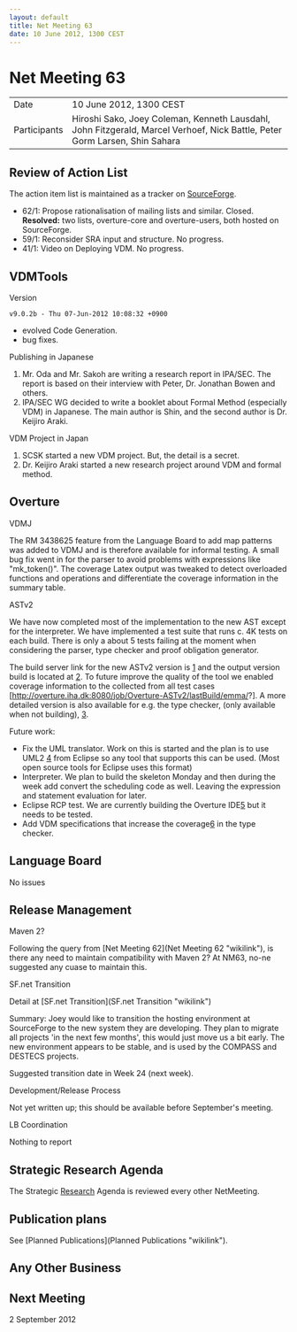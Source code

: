 ```yaml
---
layout: default
title: Net Meeting 63
date: 10 June 2012, 1300 CEST
---
```



# Net Meeting 63

|||
|---|---|
| Date | 10 June 2012, 1300 CEST |
| Participants | Hiroshi Sako, Joey Coleman, Kenneth Lausdahl, John Fitzgerald, Marcel Verhoef, Nick Battle, Peter Gorm Larsen, Shin Sahara |

Review of Action List
---------------------

The action item list is maintained as a tracker on
[SourceForge](https://sourceforge.net/tracker/?func=browse&group_id=141350&atid=775371).

-   62/1: Propose rationalisation of mailing lists and similar. Closed.
    **Resolved:** two lists, overture-core and overture-users, both
    hosted on SourceForge.
-   59/1: Reconsider SRA input and structure. No progress.
-   41/1: Video on Deploying VDM. No progress.

VDMTools
--------

Version

`v9.0.2b - Thu 07-Jun-2012 10:08:32 +0900`

-   evolved Code Generation.
-   bug fixes.

Publishing in Japanese

1.  Mr. Oda and Mr. Sakoh are writing a research report in IPA/SEC. The
    report is based on their interview with Peter, Dr. Jonathan Bowen
    and others.
2.  IPA/SEC WG decided to write a booklet about Formal Method
    (especially VDM) in Japanese. The main author is Shin, and the
    second author is Dr. Keijiro Araki.

VDM Project in Japan

1.  SCSK started a new VDM project. But, the detail is a secret.
2.  Dr. Keijiro Araki started a new research project around VDM and
    formal method.

Overture
--------

VDMJ

The RM 3438625 feature from the Language Board to add map patterns was
added to VDMJ and is therefore available for informal testing. A small
bug fix went in for the parser to avoid problems with expressions like
"mk\_token()". The coverage Latex output was tweaked to detect
overloaded functions and operations and differentiate the coverage
information in the summary table.

ASTv2

We have now completed most of the implementation to the new AST except
for the interpreter. We have implemented a test suite that runs c. 4K
tests on each build. There is only a about 5 tests failing at the moment
when considering the parser, type checker and proof obligation
generator.

The build server link for the new ASTv2 version is
[1](http://overture.iha.dk:8080/job/Overture-ASTv2/) and the output
version build is located at
[2](http://build.overturetool.org/builds/overtureAst2/). To future
improve the quality of the tool we enabled coverage information to the
collected from all test cases
[<http://overture.iha.dk:8080/job/Overture-ASTv2/lastBuild/emma/>?]. A
more detailed version is also available for e.g. the type checker, (only
available when not building),
[3](http://overture.iha.dk:8080/job/Overture-ASTv2/ws/core/typechecker/target/site/emma/index.html).

Future work:

-   Fix the UML translator. Work on this is started and the plan is to
    use UML2 [4](http://www.eclipse.org/modeling/mdt/?project=uml2) from
    Eclipse so any tool that supports this can be used. (Most open
    source tools for Eclipse uses this format)
-   Interpreter. We plan to build the skeleton Monday and then during
    the week add convert the scheduling code as well. Leaving the
    expression and statement evaluation for later.
-   Eclipse RCP test. We are currently building the Overture
    IDE[5](http://build.overturetool.org/builds/overtureAst2/) but it
    needs to be tested.
-   Add VDM specifications that increase the
    coverage[6](http://overture.iha.dk:8080/job/Overture-ASTv2/ws/core/typechecker/target/site/emma/index.html)
    in the type checker.

Language Board
--------------

No issues

Release Management
------------------

Maven 2?

Following the query from [Net Meeting 62](Net Meeting 62 "wikilink"), is
there any need to maintain compatibility with Maven 2? At NM63, no-ne
suggested any cuase to maintain this.

SF.net Transition

Detail at [SF.net Transition](SF.net Transition "wikilink")

Summary: Joey would like to transition the hosting environment at
SourceForge to the new system they are developing. They plan to migrate
all projects 'in the next few months', this would just move us a bit
early. The new environment appears to be stable, and is used by the
COMPASS and DESTECS projects.

Suggested transition date in Week 24 (next week).

Development/Release Process

Not yet written up; this should be available before September's meeting.

LB Coordination

Nothing to report

Strategic Research Agenda
-------------------------

The Strategic [Research](Research "wikilink") Agenda is reviewed every
other NetMeeting.

Publication plans
-----------------

See [Planned Publications](Planned Publications "wikilink").

Any Other Business
------------------

Next Meeting
------------

2 September 2012
